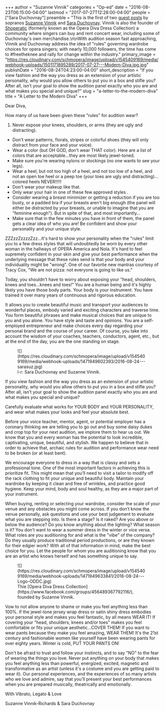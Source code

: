 +++
author = "Suzanne Vinnik"
categories = "Op-ed"
date = "2016-08-23T06:15:00-04:00"
lastmod = "2017-07-27T12:28:00-04:00"
people = ["Sara Duchovnay"]
preamble = "This is the first of two [guest posts](/freetheknee-part-2-you-have-better-choices/) by sopranos [Suzanne Vinnik](/scene/people/suzanne-vinnik/) and [Sara Duchovnay](/scene/people/sara-duchovnay/). Vinnik is also the founder of [Shoperatic](https://www.facebook.com/shoperatic/) (formerly known as the Opera Diva Dress Collection) a community where singers can buy and rent concert wear, including some of Duchovnay's own merchandise.\n\nWith audition season fast approaching, Vinnik and Duchovnay address the idea of \"rules\" governing wardrobe choices for opera singers; with nearly 10,000 followers, the time has come to #freetheknee and rally for change within the industry."
primary_image = "https://res.cloudinary.com/schmopera/image/upload/v1545409169/media/webhook-uploads/1501171895289/2017-07-27---Modern-Diva.jpg.jpg"
publishDate = "2016-08-24T04:23:00-04:00"
short_description = "If you view fashion and the way you dress as an extension of your artistic personality, why would you allow others to put you in a box and stifle you? After all, isn’t your goal to show the audition panel exactly who you are and what makes you special and unique?"
slug = "a-letter-to-the-modern-diva"
title = "A Letter to the Modern Diva"
+++

Dear Diva,

How many of us have been given these "rules" for audition wear?

1. Never expose your knees, shoulders, or arms (they are ugly and distracting).
- Don't wear patterns, florals, stripes or colorful shoes (they will only distract from your face and your voice).
- Wear a color (but OH GOD, don't wear THAT color). Here are a list of colors that are acceptable…they are most likely jewel-toned.
- Make sure you're wearing nylons or stockings (no one wants to see your legs).
- Wear a heel, but not too high of a heel, and not too low of a heel, and not an open toe heel or a peep toe (your toes are ugly and distracting)…colored heels NEVER!!!!!
- Don't wear your makeup like that.
- Only wear your hair in one of these few approved styles .
- Consider wearing a breast minimizer or getting a reduction if you are too busty, or a padded bra if your breasts aren't big enough (the panel will either be distracted by your breasts, or unable to imagine that you are "feminine enough"). But in spite of that, and most importantly…
- Make sure that in the few minutes you have in front of them, the panel gets a clear idea of who you are! Be confident and show your personality and your unique style.

ZZZzzZzzzzZzz...It's hard to show your personality when the "rules" limit you to a few dress styles that will undoubtedly be worn by every other woman in the hallways of OPERA America and Nola. It's hard to feel supremely confident in your skin and give your best performance when the underlying message that these rules send is that your body and your individuality might be "wrong". One of our favorite new mantras courtesy of Tracy Cox, "We are not pizza: not everyone is going to like us."

Today, you shouldn't have to worry about exposing your "head, shoulders, knees and toes…knees and toes!" You are a human being and it's highly likely you have those body parts. Your body is your instrument. You have trained it over many years of continuous and rigorous education. 

It allows you to create beautiful music and transport your audiences to wonderful places, embody varied and exciting characters and traverse time. You form beautiful phrases and make musical choices that are unique to you and you alone. You have style and taste and opinions. You are a self-employed entrepreneur and make choices every day regarding your personal brand and the course of your career. Of course, you take into account the wisdom of your coaches, teachers, conductors, agent, etc., but at the end of the day, you are the one standing on stage.

<figure data-type="image">
![](https://res.cloudinary.com/schmopera/image/upload/v1545409169/media/webhook-uploads/1471949602393/2016-08-24---sarasuz.jpg)<figcaption>l-r: Sara Duchovnay and Suzanne Vinnik.</figcaption>
</figure>

If you view fashion and the way you dress as an extension of your artistic personality, why would you allow others to put you in a box and stifle you? After all, isn’t your goal to show the audition panel exactly who you are and what makes you special and unique? 

Carefully evaluate what works for YOUR BODY and YOUR PERSONALITY, and wear what makes your looks and feel your absolute best. 

Before your voice teacher, mentor, agent, or potential employer has a coronary thinking we are telling you to go out and buy some daisy dukes and crop top for your next audition, we implore them to hear us out. We know that you and every woman has the potential to look incredible, captivating, unique, beautiful, and stylish. We happen to believe that in order to achieve that, archaic rules for audition and performance wear need to be broken (or at least bent). 

We encourage everyone to dress in a way that is classy and sets a professional tone. One of the most important factors in achieving this is prioritize fit. This might mean that you’ll need to visit a tailor to modify off the rack clothing to fit your unique and beautiful body. Maintain your wardrobe by keeping it clean and free of wrinkles, and practice good hygiene. Keep your mind, body and soul healthy, as they are a major part of your instrument. 

When buying, renting or selecting your wardrobe, consider the scale of your venue and any obstacles you might come across. If you don’t know the venue personally, ask questions and use your best judgement to evaluate what you are stepping into. Is there a stage? Is it raked? Are you above or below the audience? Do you know anything about the lighting? What season is it? You don’t want to wear a summer dress in the winter or vice versa. What roles are you auditioning for and what is the "vibe" of the company? Do they usually produce traditional period productions, or are they known for their edgier work? With all of that information in mind, make the best choice for you. Let the people for whom you are auditioning know that you are an artist who knows herself and has something unique to say. 

<figure data-type="image">
![](https://res.cloudinary.com/schmopera/image/upload/v1545409169/media/webhook-uploads/1471949633841/2016-08-24---Logo-ODDC.jpg)<figcaption>Thie [Opera Diva Dress Collection](https://www.facebook.com/groups/456489367792116/), founded by Suzanne Vinnik.</figcaption>
</figure>

Vow to not allow anyone to shame or make you feel anything less than 100%. If the jewel-tone jersey wrap dress or satin shiny dress embodies your personal style and makes you feel fantastic, by all means WEAR IT! If covering your "head, shoulders, knees and/or toes" makes you feel comfortable or fits your unique aesthetic…COVER THEM! If you want to wear pants because they make you feel amazing, WEAR THEM! It's the 21st century and fashionable women like yourself have been wearing pants for over eighty years. Winter is cold, PUT YOUR PANTS ON! 

Don't be afraid to trust and follow your instincts, and to say "NO" to the fear of wearing the things you love. Never put anything on your body that makes you feel anything less than powerful, energized, excited, magnetic and transformative as an artist (unless it's a costume and you are getting paid to wear it). Our personal experiences, and the experiences of so many artists who we love and admire, say that you'll present your best performances when you are 
prepared musically, theatrically and emotionally. 

With Vibrato, Legato & Love

Suzanne Vinnik-Richards & Sara Duchovnay

